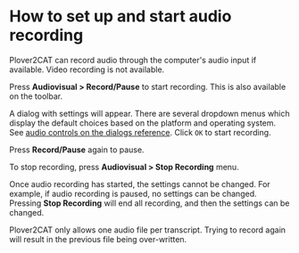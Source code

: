 # How to set up and start audio recording

Plover2CAT can record audio through the computer's audio input if available. Video recording is not available.

Press **Audiovisual > Record/Pause** to start recording. This is also available on the toolbar. 

A dialog with settings will appear. There are several dropdown menus which display the default choices based on the platform and operating system. See [audio controls on the dialogs reference](../reference/dialogs.md). Click `OK` to start recording.

Press **Record/Pause** again to pause. 

To stop recording, press **Audiovisual > Stop Recording** menu.

Once audio recording has started, the settings cannot be changed. For example, if audio recording is paused, no settings can be changed. Pressing **Stop Recording** will end all recording, and then the settings can be changed.

Plover2CAT only allows one audio file per transcript. Trying to record again will result in the previous file being over-written. 
